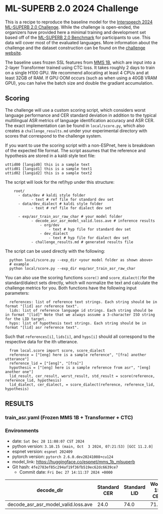 # ML-SUPERB 2.0 2024 Challenge


This is a recipe to reproduce the baseline model for the [Interspeech 2024 ML-SUPERB 2.0 Challenge](multilingual.superbbenchmark.org). While the challenge is open-ended, the organizers have provided here a minimal training and development set based off of the [ML-SUPERB 2.0 Benchmark](https://www.isca-archive.org/interspeech_2024/shi24g_interspeech.pdf) for participants to use. This data will cover most of the evaluated languages. More information about the challenge and the dataset construction can be found on the [challenge website](https://multilingual.superbbenchmark.org/challenge-interspeech2025/challenge_overview).


The baseline uses frozen SSL features from [MMS 1B](https://www.jmlr.org/papers/v25/23-1318.html), which are input into a 2-layer Transformer trained using CTC loss. It takes roughly 2 days to train on a single H100 GPU.
We recommend allocating at least 4 CPUs and at least 32GB of RAM. If GPU OOM occurs (such as when using a 40GB VRAM GPU), you can halve the batch size and double the gradiant accumulation.

## Scoring

The challenge will use a custom scoring script, which considers worst language performance and CER standard deviation in addition to the typical multilingual ASR metrics of language identification accuracy and ASR CER. The exact implementation can be found in `local/score.py`, which also creates a `challenge_results.md` under your experimental directory with scores that correspond to the challenge system.

If you want to use the scoring script with a non-ESPnet, here is breakdown of the expected file format.
The script assumes that the reference and hypothesis are stored in a kaldi style text file:
```
uttid00 [langid0] this is a sample text
uttid01 [langid1] this is a sample text1
uttid02 [langid2] this is a sample text2
```
The script will look for the ref/hyp under this structure:
```
    root/
      - data/dev # kaldi style folder
            - text # ref file for standard dev set
      - data/dev_dialect # kaldi style folder
            - text # ref file for dialect dev set

      - exp/asr_train_asr_raw_char # your model folder
            - decode_asr_asr_model_valid.loss.ave # inference results
                - org/dev
                    - text # hyp file for standard dev set
                - dev_dialect
                    - text # hyp file for dialect dev set
            - challenge_results.md # generated results file
```
The script can be used directly with the following:
```
  python local/score.py --exp_dir <your model folder as shown above>
  # example
  python local/score.py --exp_dir exp/asr_train_asr_raw_char
```

You can also use the scoring functions `score()` and `score_dialect()`for the standard/dialect sets directly, which will normalize the text and calculate the challenge metrics for you.
Both functions have the following input parameters:
```
  references: list of reference text strings. Each string should be in format "[lid] asr reference text".
  lids: list of reference language id strings. Each string should be in format "[lid]" Note that we always assume a 3-character ISO string for the LID target.
  hyps: list of hypothesis text strings. Each string should be in format "[lid] asr reference text".
```
Such that `references[i]`, `lids[i]`, and `hyps[i]` should all correspond to the respective data for the ith utterance.
```
  from local.score import score, score_dialect
  reference = ["[eng] here is a sample reference", "[fra] another utterance"]
  reference_lid = ["[eng]", "[fra]"]
  hypothesis = ["[eng] here is a sample reference from asr", "[eng] another one"]
  lid_result, cer_result, worst_result, std_result = score(reference, reference_lid, hypothesis)
  lid_dialect, cer_dialect, = score_dialect(reference, reference_lid, hypothesis)
```

## RESULTS

### train_asr.yaml (Frozen MMS 1B + Transformer + CTC)

### Environments
- date: `Sat Dec 28 11:08:07 CST 2024`
- python version: `3.10.15 (main, Oct  3 2024, 07:21:53) [GCC 11.2.0]`
- espnet version: `espnet 202409`
- pytorch version: `pytorch 2.6.0.dev20241008+cu124`
- model_link: https://huggingface.co/espnet/mms_1b_mlsuperb
- Git hash: `4fe2783ef85c294af19f36fb519ec62dc6639ce7`
  - Commit date: `Fri Dec 27 14:11:37 2024 +0000`

|decode_dir|Standard CER|Standard LID|Worst 15 CER|CER StD|Dialect CER|Dialect LID|
|---|---|---|---|---|---|---|
decode_asr_asr_model_valid.loss.ave|24.0|74.0|71.0|25.5|54.0|32.7|
